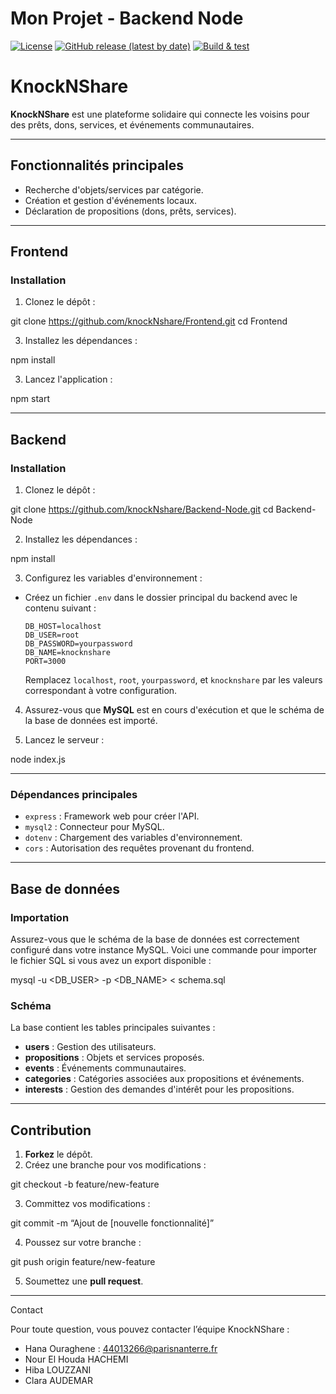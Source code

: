 # Mon Projet - Backend Node

[![License](https://img.shields.io/badge/license-MIT-blue.svg)](https://opensource.org/licenses/MIT)
[![GitHub release (latest by date)](https://img.shields.io/github/v/release/knockNshare/Backend-Node)](https://github.com/knockNshare/Backend-Node/releases)
[![Build & test](https://github.com/knockNshare/Backend-Node/actions/workflows/node-ci.yml/badge.svg?branch=main)](https://github.com/knockNshare/Backend-Node/actions/workflows/node-ci.yml)


# KnockNShare

**KnockNShare** est une plateforme solidaire qui connecte les voisins pour des prêts, dons, services, et événements communautaires.

---

## Fonctionnalités principales

- Recherche d'objets/services par catégorie.
- Création et gestion d'événements locaux.
- Déclaration de propositions (dons, prêts, services).

---

## **Frontend**

### **Installation**

1. Clonez le dépôt :

  git clone https://github.com/knockNshare/Frontend.git
  cd Frontend

3. Installez les dépendances :

npm install

3. Lancez l'application :

npm start

---

## **Backend**

### **Installation**

1. Clonez le dépôt :

git clone https://github.com/knockNshare/Backend-Node.git
cd Backend-Node

2. Installez les dépendances :

npm install

3. Configurez les variables d'environnement :
- Créez un fichier `.env` dans le dossier principal du backend avec le contenu suivant :

  ```
  DB_HOST=localhost
  DB_USER=root
  DB_PASSWORD=yourpassword
  DB_NAME=knocknshare
  PORT=3000
  ```

  Remplacez `localhost`, `root`, `yourpassword`, et `knocknshare` par les valeurs correspondant à votre configuration.

4. Assurez-vous que **MySQL** est en cours d'exécution et que le schéma de la base de données est importé.

5. Lancez le serveur :

node index.js

---

### **Dépendances principales**

- `express` : Framework web pour créer l'API.
- `mysql2` : Connecteur pour MySQL.
- `dotenv` : Chargement des variables d'environnement.
- `cors` : Autorisation des requêtes provenant du frontend.

---

## **Base de données**

### **Importation**

Assurez-vous que le schéma de la base de données est correctement configuré dans votre instance MySQL. Voici une commande pour importer le fichier SQL si vous avez un export disponible :

mysql -u <DB_USER> -p <DB_NAME> < schema.sql

### **Schéma**

La base contient les tables principales suivantes :

- **users** : Gestion des utilisateurs.
- **propositions** : Objets et services proposés.
- **events** : Événements communautaires.
- **categories** : Catégories associées aux propositions et événements.
- **interests** : Gestion des demandes d'intérêt pour les propositions.

---

## Contribution

1. **Forkez** le dépôt.
2. Créez une branche pour vos modifications :

git checkout -b feature/new-feature

3. Committez vos modifications :

git commit -m “Ajout de [nouvelle fonctionnalité]”

4. Poussez sur votre branche :

git push origin feature/new-feature

5. Soumettez une **pull request**.

---


Contact

Pour toute question, vous pouvez contacter l’équipe KnockNShare :
- Hana Ouraghene : 44013266@parisnanterre.fr
- Nour El Houda HACHEMI
- Hiba LOUZZANI
- Clara AUDEMAR

